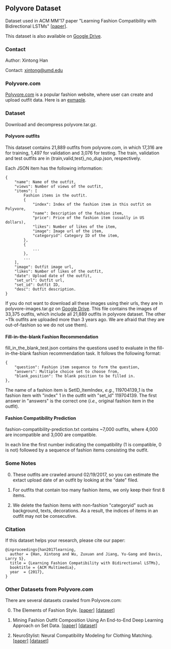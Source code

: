 ## Polyvore Dataset
Dataset used in ACM MM'17 paper "Learning Fashion Compatibility with Bidirectional LSTMs" [[paper]](https://arxiv.org/pdf/1707.05691.pdf).

This dataset is also available on [Google Drive](https://drive.google.com/drive/folders/0B4Eo9mft9jwoVDNEWlhEbUNUSE0).

### Contact
Author: Xintong Han

Contact: xintong@umd.edu

### Polyvore.com

[Polyvore.com](https://www.polyvore.com/outfits/search.sets?date=day&item_count.from=4&item_count.to=10) is a popular fashion website, where user can create and upload outfit data. Here is an [exmaple](https://www.polyvore.com/striped_blazer/set?id=227166819).

### Dataset

Download and decompress polyvore.tar.gz.

#### Polyvore outfits

This dataset contains 21,889 outfits from polyvore.com, in which 17,316 are for training, 1,497 for validation and 3,076 for testing. The train, validation and test outfits are in {train,valid,test}_no_dup.json, respectively.

Each JSON item has the following information:

    {
        "name": Name of the outfit, 
        "views": Number of views of the outfit,
        "items": [
            Fashion items in the outfit.
            {
                "index": Index of the fashion item in this outfit on Polyvore,
                "name": Description of the fashion item,
                "price": Price of the fashion item (usually in US dollars),
                "likes": Number of likes of the item,
                "image": Image url of the item,
                "categoryid": Category ID of the item,
            }, 
            {
                ...
            }, 
            ...
        ], 
        "image": Outfit image url,
        "likes": Number of likes of the outfit,
        "date": Upload date of the outfit,
        "set_url": Outfit url,
        "set_id": Outfit ID,
        "desc": Outfit description.
    }
    

If you do not want to download all these images using their urls, they are in polyvore-images.tar.gz on [Google Drive](https://drive.google.com/drive/folders/0B4Eo9mft9jwoVDNEWlhEbUNUSE0). This file contains the images of 33,375 outfits, which include all 21,889 outfits in polyvore dataset. The other ~11k outfits are uploaded more than 3 years ago. We are afraid that they are out-of-fashion so we do not use them).

#### Fill-in-the-blank Fashion Recommendation

fill_in_the_blank_test.json contains the questions used to evaluate in the fill-in-the-blank fashion recommendation task. It follows the following format:

    {
        "question": Fashion item sequence to form the question,
        "answers": Multiple choice set to choose from,
        "blank_position": The blank position to be filled in.
    },
    
The name of a fashion item is SetID_ItemIndex, _e.g._, 119704139_1 is the fashion item with "index" 1 in the outfit with "set_id" 119704139. The first answer in "answers" is the correct one (_i.e.,_ original fashion item in the outfit). 


#### Fashion Compatibility Prediction

fashion-compatibility-prediction.txt contains ~7,000 outfits, where 4,000 are incompatible and 3,000 are compatible.

In each line the first number indicating the compatibility (1 is compatible, 0 is not) followed by a sequence of fashion items consisting the outfit.

### Some Notes
0. These outfits are crawled around 02/19/2017, so you can estimate the extact upload date of an outfit by looking at the "date" filed.

0. For outfits that contain too many fashion items, we only keep their first 8 items.

0. We delete the fashion items with non-fashion "categoryid" such as background, texts, decorations. As a result, the indices of items in an outfit may not be consecutive.


### Citation

If this dataset helps your research, please cite our paper:

    @inproceedings{han2017learning,
      author = {Han, Xintong and Wu, Zuxuan and Jiang, Yu-Gang and Davis, Larry S},
      title = {Learning Fashion Compatibility with Bidirectional LSTMs},
      booktitle = {ACM Multimedia},
      year  = {2017},
    }

### Other Datasets from Polyvore.com

There are several datasets crawled from Polyvore.com:

0. The Elements of Fashion Style. [[paper]](http://ranjithakumar.net/resources/vaccaro-uist2016-fashion.pdf) [[dataset]](https://github.com/kristenvaccaro/fashion-data)

0. Mining Fashion Outfit Composition Using An End-to-End Deep Learning Approach on Set Data. [[paper]](https://arxiv.org/pdf/1608.03016.pdf) [[dataset]](https://github.com/raingo/outfit)

0. NeuroStylist: Neural Compatibility Modeling for Clothing Matching. [[paper]](https://drive.google.com/file/d/0B9ef99fUwsVZbjIxNUlKTFZMWUU/view) [[dataset]](http://neurostylist.farbox.com/)

